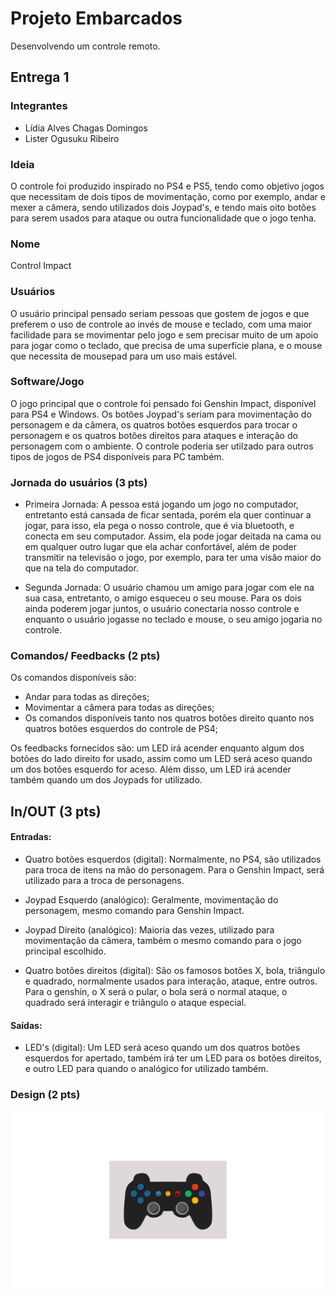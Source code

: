 # Projeto Embarcados

Desenvolvendo um controle remoto.

## Entrega 1

### Integrantes

- Lídia Alves Chagas Domingos
- Lister Ogusuku Ribeiro

### Ideia

O controle foi produzido inspirado no PS4 e PS5, tendo como objetivo jogos que necessitam de dois tipos de movimentação, como por exemplo, andar e mexer a câmera, sendo utilizados dois Joypad's, e tendo mais oito botôes para serem usados para ataque ou outra funcionalidade que o jogo tenha.

### Nome

Control Impact

### Usuários 

O usuário principal pensado seriam pessoas que gostem de jogos e que preferem o uso de controle ao invés de mouse e teclado, com uma maior facilidade para se movimentar pelo jogo e sem precisar muito de um apoio para jogar como o teclado, que precisa de uma superfície plana, e o mouse que necessita de mousepad para um uso mais estável. 

### Software/Jogo 

O jogo principal que o controle foi pensado foi Genshin Impact, disponível para PS4 e Windows. Os botões Joypad's seriam para movimentação do personagem e da câmera, os quatros botões esquerdos para trocar o personagem e os quatros botões direitos para ataques e interação do personagem com o ambiente. O controle poderia ser utilzado para outros tipos de jogos de PS4 disponíveis para PC também. 

### Jornada do usuários (3 pts)

- Primeira Jornada: A pessoa está jogando um jogo no computador, entretanto está cansada de ficar sentada, porém ela quer continuar a jogar, para isso, ela pega o nosso controle, que é via bluetooth, e conecta em seu computador. Assim, ela pode jogar deitada na cama ou em qualquer outro lugar que ela achar confortável, além de poder transmitir na televisão o jogo, por exemplo, para ter uma visão maior do que na tela do computador.

- Segunda Jornada: O usuário chamou um amigo para jogar com ele na sua casa, entretanto, o amigo esqueceu o seu mouse. Para os dois ainda poderem jogar juntos, o usuário conectaria nosso controle e enquanto o usuário jogasse no teclado e mouse, o seu amigo jogaria no controle.

### Comandos/ Feedbacks (2 pts)

Os comandos disponíveis são:
- Andar para todas as direções;
- Movimentar a câmera para todas as direções;
- Os comandos disponíveis tanto nos quatros botões direito quanto nos quatros botões esquerdos do controle de PS4;

Os feedbacks fornecidos são: um LED irá acender enquanto algum dos botões do lado direito for usado, assim como um LED será aceso quando um dos botões esquerdo for aceso. Além disso, um LED irá acender também quando um dos Joypads for utilizado.

## In/OUT (3 pts)

#### Entradas:

- Quatro botões esquerdos (digital): Normalmente, no PS4, são utilizados para troca de itens na mão do personagem. Para o Genshin Impact, será utilizado para a troca de personagens.

- Joypad Esquerdo (analógico): Geralmente, movimentação do personagem, mesmo comando para Genshin Impact.

- Joypad Direito (analógico): Maioria das vezes, utilizado para movimentação da câmera, também o mesmo comando para o jogo principal escolhido.

- Quatro botões direitos (digital): São os famosos botões X, bola, triângulo e quadrado, normalmente usados para interação, ataque, entre outros. Para o genshin, o X será o pular, o bola será o normal ataque, o quadrado será interagir e triângulo o ataque especial.

#### Saídas:

- LED's (digital): Um LED será aceso quando um dos quatros botões esquerdos for apertado, também irá ter um LED para os botões direitos, e outro LED para quando o analógico for utilizado também. 

### Design (2 pts)

![Controle](controle.png)
